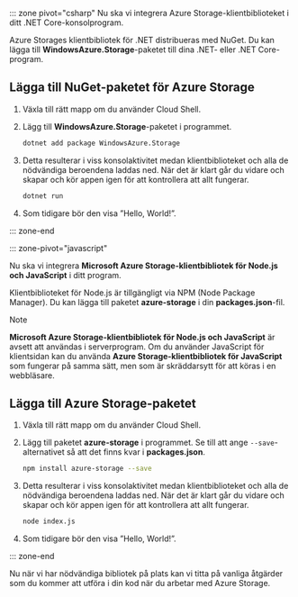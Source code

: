 ::: zone pivot="csharp" Nu ska vi integrera Azure Storage-klientbiblioteket i ditt .NET Core-konsolprogram.

Azure Storages klientbibliotek för .NET distribueras med NuGet. Du kan lägga till **WindowsAzure.Storage**-paketet till dina .NET- eller .NET Core-program.

## <a name="add-the-azure-storage-nuget-package"></a>Lägga till NuGet-paketet för Azure Storage

1. Växla till rätt mapp om du använder Cloud Shell.

1. Lägg till **WindowsAzure.Storage**-paketet i programmet.

    ```bash
    dotnet add package WindowsAzure.Storage
    ```

1. Detta resulterar i viss konsolaktivitet medan klientbiblioteket och alla de nödvändiga beroendena laddas ned. När det är klart går du vidare och skapar och kör appen igen för att kontrollera att allt fungerar.

    ```bash
    dotnet run
    ```

1. Som tidigare bör den visa ”Hello, World!”.

::: zone-end

::: zone-pivot="javascript"

Nu ska vi integrera **Microsoft Azure Storage-klientbibliotek för Node.js och JavaScript** i ditt program.

Klientbiblioteket för Node.js är tillgängligt via NPM (Node Package Manager). Du kan lägga till paketet **azure-storage** i din **packages.json**-fil.

> [!NOTE]
> **Microsoft Azure Storage-klientbibliotek för Node.js och JavaScript** är avsett att användas i serverprogram. Om du använder JavaScript för klientsidan kan du använda **Azure Storage-klientbibliotek för JavaScript** som fungerar på samma sätt, men som är skräddarsytt för att köras i en webbläsare.

## <a name="add-the-azure-storage-package"></a>Lägga till Azure Storage-paketet

1. Växla till rätt mapp om du använder Cloud Shell.

1. Lägg till paketet **azure-storage** i programmet. Se till att ange `--save`-alternativet så att det finns kvar i **packages.json**.

    ```bash
    npm install azure-storage --save
    ```

1. Detta resulterar i viss konsolaktivitet medan klientbiblioteket och alla de nödvändiga beroendena laddas ned. När det är klart går du vidare och skapar och kör appen igen för att kontrollera att allt fungerar.

    ```bash
    node index.js
    ```

1. Som tidigare bör den visa ”Hello, World!”.

::: zone-end

Nu när vi har nödvändiga bibliotek på plats kan vi titta på vanliga åtgärder som du kommer att utföra i din kod när du arbetar med Azure Storage.
